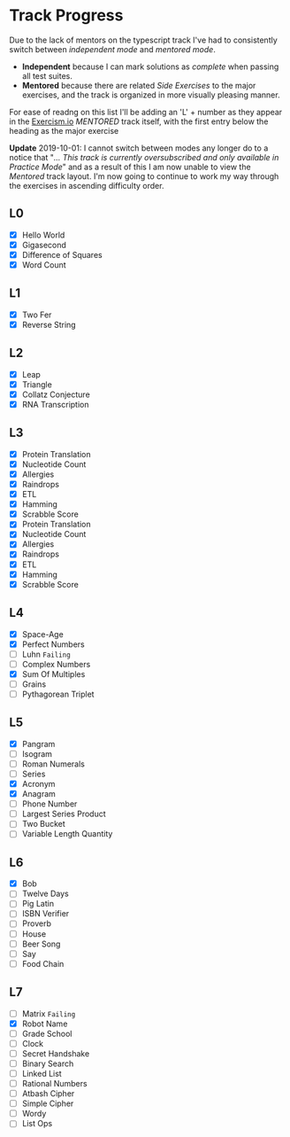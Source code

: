# Track Progress

Due to the lack of mentors on the typescript track I've had to consistently switch between *independent mode* and *mentored mode*.

* **Independent** because I can mark solutions as *complete* when passing all test suites.
* **Mentored** because there are related *Side Exercises* to the major exercises, and the track is organized in more visually pleasing manner.

For ease of readng on this list I'll be adding an 'L' + number as they appear in the [Exercism.io](https://exercism.io/tracks/typescript) *MENTORED* track itself, with the first entry below the heading as the major exercise

**Update** 2019-10-01: I cannot switch between modes any longer do to a notice that "*... This track is currently oversubscribed and only available in Practice Mode*" and as a result of this I am now unable to view the *Mentored* track layout. I'm now going to continue to work my way through the exercises in ascending difficulty order.

## L0

- [x] Hello World
- [x] Gigasecond
- [x] Difference of Squares
- [x] Word Count

## L1

- [x] Two Fer
- [x] Reverse String

## L2

- [x] Leap
- [x] Triangle
- [x] Collatz Conjecture
- [x] RNA Transcription

## L3

- [x] Protein Translation
- [x] Nucleotide Count
- [x] Allergies
- [x] Raindrops
- [x] ETL
- [x] Hamming
- [x] Scrabble Score
- [x] Protein Translation
- [x] Nucleotide Count
- [x] Allergies
- [x] Raindrops
- [x] ETL
- [x] Hamming
- [x] Scrabble Score

## L4

- [x] Space-Age
- [x] Perfect Numbers
- [ ] Luhn  `Failing`
- [ ] Complex Numbers
- [x] Sum Of Multiples
- [ ] Grains
- [ ] Pythagorean Triplet

## L5

- [x] Pangram
- [ ] Isogram
- [ ] Roman Numerals
- [ ] Series
- [x] Acronym
- [x] Anagram
- [ ] Phone Number
- [ ] Largest Series Product
- [ ] Two Bucket
- [ ] Variable Length Quantity

## L6

- [x] Bob
- [ ] Twelve Days
- [ ] Pig Latin
- [ ] ISBN Verifier
- [ ] Proverb
- [ ] House
- [ ] Beer Song
- [ ] Say
- [ ] Food Chain

## L7

- [ ] Matrix `Failing`
- [x] Robot Name
- [ ] Grade School
- [ ] Clock
- [ ] Secret Handshake
- [ ] Binary Search
- [ ] Linked List
- [ ] Rational Numbers
- [ ] Atbash Cipher
- [ ] Simple Cipher
- [ ] Wordy
- [ ] List Ops
